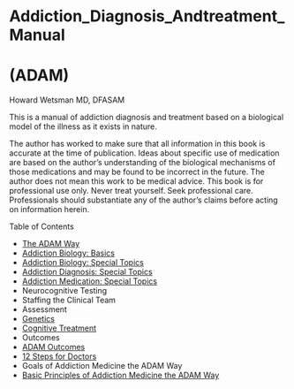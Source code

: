 <p align="center"><h1>Addiction_Diagnosis_Andtreatment_Manual</h1>
<h1>(ADAM)</h1>
Howard Wetsman MD, DFASAM</p>



This is a manual of addiction diagnosis and treatment based on a biological model of the illness as it exists in nature. 

The author has worked to make sure that all information in this book is accurate at the time of publication. Ideas about specific use of medication are based on the author’s understanding of the biological mechanisms of those medications and may be found to be incorrect in the future. The author does not mean this work to be medical advice. This book is for professional use only. Never treat yourself. Seek professional care. Professionals should substantiate any of the author’s claims before acting on information herein.

Table of Contents
- [The ADAM Way](./Part_One_The_ADAM_Way.md)
- [Addiction Biology: Basics](./Part_Two_Biology_Basics.md)
- [Addiction Biology: Special Topics](./Part_Three_Special_Topics_In_Biology.md)
- [Addiction Diagnosis: Special Topics](./Part_Four_Special_Topics_Diagnosis.md)
- [Addiction Medication: Special Topics](./Part_Five_Special_Topics_Medications.md)
- Neurocognitive Testing
- Staffing the Clinical Team
- Assessment
- [Genetics](./Part_Nine_Genetics.md)
- [Cognitive Treatment](./Part_Ten_Cognitive_Treatment.md)
- Outcomes
- [ADAM Outcomes](./Part_Twelve_ADAM_Outcomes.md)
- [12 Steps for Doctors](./Part_Thirteen_12_Steps_For_Doctors.md)
- Goals of Addiction Medicine the ADAM Way
- [Basic Principles of Addiction Medicine the ADAM Way](./Basic_Principles.md)
